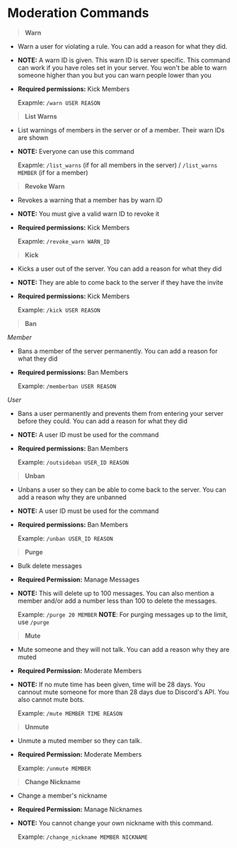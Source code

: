 # Moderation Commands

>**Warn**

* Warn a user for violating a rule. You can add a reason for what they did.
* **NOTE:** A warn ID is given. This warn ID is server specific. This command can work if you have roles set in your server. You won't be able to warn someone higher than you but you can warn people lower than you
* **Required permissions:** Kick Members

    Exapmle: `/warn USER REASON`

>**List Warns**

* List warnings of members in the server or of a member. Their warn IDs are shown
* **NOTE:** Everyone can use this command

    Exapmle: `/list_warns` (if for all members in the server) / `/list_warns MEMBER` (if for a member)

>**Revoke Warn**

* Revokes a warning that a member has by warn ID
* **NOTE:** You must give a valid warn ID to revoke it
* **Required permissions:** Kick Members

    Exapmle: `/revoke_warn WARN_ID`

>**Kick**

* Kicks a user out of the server. You can add a reason for what they did
* **NOTE:**  They are able to come back to the server if they have the invite
* **Required permissions:** Kick Members

    Example: `/kick USER REASON`

>**Ban**

*Member*
* Bans a member of the server permanently. You can add a reason for what they did
* **Required permissions:** Ban Members

    Example: `/memberban USER REASON`

*User*
* Bans a user permanently and prevents them from entering your server before they could. You can add a reason for what they did
* **NOTE:** A user ID must be used for the command
* **Required permissions:** Ban Members

    Example: `/outsideban USER_ID REASON`

>**Unban**

* Unbans a user so they can be able to come back to the server. You can add a reason why they are unbanned
* **NOTE:** A user ID must be used for the command
* **Required permissions:** Ban Members

    Example: `/unban USER_ID REASON`

>**Purge**

* Bulk delete messages
* **Required Permission:** Manage Messages
* **NOTE:** This will delete up to 100 messages. You can also mention a member and/or add a number less than 100 to delete the messages.

    Example: `/purge 20 MEMBER`
    **NOTE**: For purging messages up to the limit, use `/purge`

>**Mute**

* Mute someone and they will not talk. You can add a reason why they are muted
* **Required Permission:** Moderate Members
* **NOTE:** If no mute time has been given, time will be 28 days. You cannout mute someone for more than 28 days due to Discord's API. You also cannot mute bots.

    Example: `/mute MEMBER TIME REASON`

>**Unmute**

* Unmute a muted member so they can talk.
* **Required Permission:** Moderate Members

    Example: `/unmute MEMBER`

>**Change Nickname**

* Change a member's nickname
* **Required Permission:** Manage Nicknames
* **NOTE:** You cannot change your own nickname with this command.

    Example: `/change_nickname MEMBER NICKNAME`
